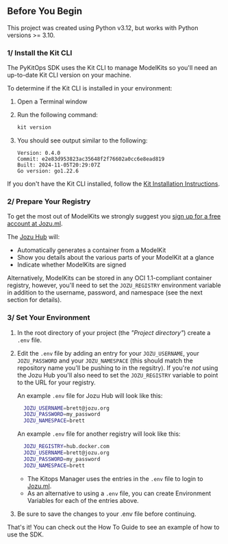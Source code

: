 ## Before You Begin

This project was created using Python v3.12, but works with Python versions >= 3.10.

### 1/ Install the Kit CLI

The PyKitOps SDK uses the Kit CLI to manage ModelKits so you'll need an up-to-date Kit CLI version on your machine.

To determine if the Kit CLI is installed in your environment:
1. Open a Terminal window
1. Run the following command:

   ```bash
   kit version
   ```

1. You should see output similar to the following:

    ```
    Version: 0.4.0
    Commit: e2e83d953823ac35648f2f76602a0cc6e8ead819
    Built: 2024-11-05T20:29:07Z
    Go version: go1.22.6
    ```

If you don't have the Kit CLI installed, follow the [Kit Installation Instructions](https://kitops.org/docs/cli/installation/).

### 2/ Prepare Your Registry

To get the most out of ModelKits we strongly suggest you [sign up for a free account at Jozu.ml](https://api.jozu.ml/signup).

The [Jozu Hub](https://jozu.ml/) will:
* Automatically generates a container from a ModelKit
* Show you details about the various parts of your ModelKit at a glance
* Indicate whether ModelKits are signed

Alternatively, ModelKits can be stored in any OCI 1.1-compliant container registry, however, you'll need to set the `JOZU_REGISTRY` environment variable in addition to the username, password, and namespace (see the next section for details).

### 3/ Set Your Environment

1. In the root directory of your project (the *"Project directory"*) create a `.env` file.
2. Edit the `.env` file by adding an entry for your `JOZU_USERNAME`, your `JOZU_PASSWORD` and your `JOZU_NAMESPACE` (this should match the repository name you'll be pushing to in the regsitry). If you're *not* using the Jozu Hub you'll also need to set the `JOZU_REGISTRY` variable to point to the URL for your registry.

    An example `.env` file for Jozu Hub will look like this:

    ```bash
      JOZU_USERNAME=brett@jozu.org
      JOZU_PASSWORD=my_password
      JOZU_NAMESPACE=brett
    ```

    An example `.env` file for another registry will look like this:

    ```bash
      JOZU_REGISTRY=hub.docker.com
      JOZU_USERNAME=brett@jozu.org
      JOZU_PASSWORD=my_password
      JOZU_NAMESPACE=brett
    ```

    - The Kitops Manager uses the entries in the `.env` file to login to [Jozu.ml](https://www.jozu.ml).
    - As an alternative to using a `.env` file, you can create Environment Variables for each of the entries above.
3. Be sure to save the changes to your .env file before continuing.

That's it! You can check out the How To Guide to see an example of how to use the SDK.
